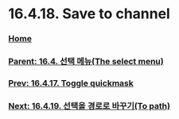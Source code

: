 # 16.4.18. Save to channel

### [Home](./00-home.md)
### [Parent: 16.4. 선택 메뉴(The select menu)](./16-04-00-the-select-menu.md)
### [Prev: 16.4.17. Toggle quickmask](./16-04-17-toggle-quickmask.md)
### [Next: 16.4.19. 선택을 경로로 바꾸기(To path)](./16-04-19-to-path.md)
